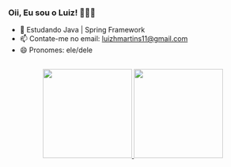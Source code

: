 ### Oii, Eu sou o Luiz! 👨🏾‍💻


- 🌱 Estudando Java | Spring Framework 
- 📫 Contate-me no email: luizhmartins11@gmail.com
- 😄 Pronomes: ele/dele
##
<div align="center">
  <a href="https://github.com/Loumartins">
  <img height="180em" src="https://github-readme-stats.vercel.app/api?username=Loumartins&show_icons=false&theme=dark&include_all_commits=true&count_private=true"/>
  <img height="180em" src="https://github-readme-stats.vercel.app/api/top-langs/?username=Loumartins&layout=compact&langs_count=7&theme=dark"/>
</div>
